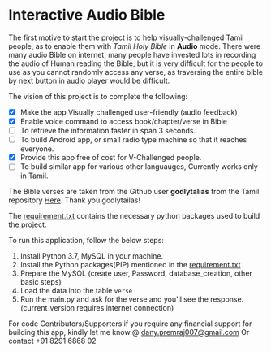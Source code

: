 # Interactive Audio Bible
The first motive to start the project is to help visually-challenged Tamil people, as to enable them with *Tamil Holy Bible* in **Audio** mode. 
There were many audio Bible on internet, many people have invested lots in recording the audio of Human reading the Bible, but it is very difficult for the people to use as you cannot randomly access any verse, as traversing the entire bible by next button in audio player would be difficult. 

The vision of this project is to complete the following:

- [x] Make the app Visually challenged user-friendly (audio feedback)
- [x] Enable voice command to access book/chapter/verse in Bible
- [ ] To retrieve the information faster in span 3 seconds.
- [ ] To build Android app,  or small radio type machine so that it reaches everyone.
- [x] Provide this app free of cost for V-Challenged people.
- [ ] To build similar app for various other languauges, Currently works only in Tamil.

The Bible verses are taken from the Github user **godlytalias** from the Tamil repository [Here](https://github.com/godlytalias/Bible-Database/blob/master/Tamil/bible.sql). Thank you godlytailas!

The [requirement.txt](https://github.com/dany-premraj/interactiveAudioBible/blob/master/requirement.txt) contains the necessary python packages used to build the project.

To run this application, follow the below steps:

1. Install Python 3.7, MySQL in your machine.
2. Install the Python packages(PIP) mentioned in the [requirement.txt](https://github.com/dany-premraj/interactiveAudioBible/blob/master/requirement.txt)
3. Prepare the MySQL (create user, Password, database_creation, other basic steps)
4. Load the data into the table ``verse``
5. Run the main.py and ask for the verse and you'll see the response. (current_version requires internet connection)


For code Contributors/Supporters if you require any financial support for building this app, kindly let me know @ dany.premraj007@gmail.com
Or contact +91 8291 6868 02 
